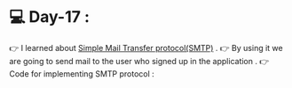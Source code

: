# :computer: Day-17 :
:point_right: I learned about [Simple Mail Transfer protocol(SMTP)](https://www.geeksforgeeks.org/simple-mail-transfer-protocol-smtp/) .
:point_right: By using it we are going to send mail to the user who signed up in the application .
:point_right: Code for implementing SMTP protocol :
```C#
```


